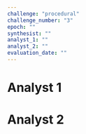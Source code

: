 ```yaml
---
challenge: "procedural"
challenge_number: "3"
epoch: ""
synthesist: ""
analyst_1: ""
analyst_2: ""
evaluation_date: ""
---
```


# Analyst 1



  # Analyst 2
